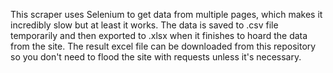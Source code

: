 This scraper uses Selenium to get data from multiple pages, which makes it incredibly slow but at least it works.
The data is saved to .csv file temporarily and then exported to .xlsx when it finishes to hoard the data from the site.
The result excel file can be downloaded from this repository so you don't need to flood the site with requests unless it's necessary.
